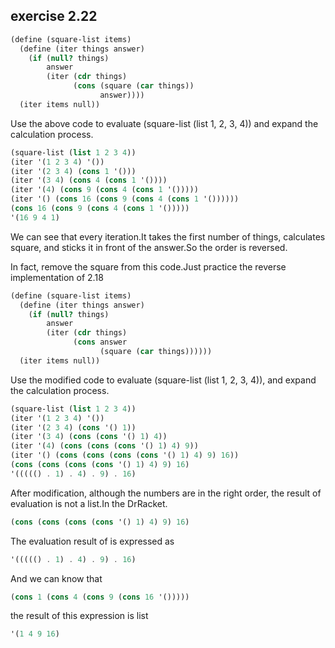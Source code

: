 ## exercise 2.22

```Scheme
(define (square-list items)
  (define (iter things answer)
    (if (null? things)
        answer
        (iter (cdr things) 
              (cons (square (car things))
                    answer))))
  (iter items null))
```

Use the above code to evaluate (square-list (list 1, 2, 3, 4)) and expand the calculation process.
```Scheme
(square-list (list 1 2 3 4))
(iter '(1 2 3 4) '())
(iter '(2 3 4) (cons 1 '()))
(iter '(3 4) (cons 4 (cons 1 '())))
(iter '(4) (cons 9 (cons 4 (cons 1 '()))))
(iter '() (cons 16 (cons 9 (cons 4 (cons 1 '())))))
(cons 16 (cons 9 (cons 4 (cons 1 '()))))
'(16 9 4 1)
```

We can see that every iteration.It takes the first number of things, calculates square, and sticks it in front of the answer.So the order is reversed.

In fact, remove the square from this code.Just practice the reverse implementation of 2.18

```Scheme
(define (square-list items)
  (define (iter things answer)
    (if (null? things)
        answer
        (iter (cdr things) 
              (cons answer 
                    (square (car things))))))
  (iter items null))
```
  
Use the modified code to evaluate (square-list (list 1, 2, 3, 4)), and expand the calculation process.
```Scheme
(square-list (list 1 2 3 4))
(iter '(1 2 3 4) '())
(iter '(2 3 4) (cons '() 1))
(iter '(3 4) (cons (cons '() 1) 4))
(iter '(4) (cons (cons (cons '() 1) 4) 9))
(iter '() (cons (cons (cons (cons '() 1) 4) 9) 16))
(cons (cons (cons (cons '() 1) 4) 9) 16)
'((((() . 1) . 4) . 9) . 16)
```

After modification, although the numbers are in the right order, the result of evaluation is not a list.In the DrRacket.
```Scheme
(cons (cons (cons (cons '() 1) 4) 9) 16)
```

The evaluation result of is expressed as
```Scheme
'((((() . 1) . 4) . 9) . 16)
```

And we can know that 
```Scheme
(cons 1 (cons 4 (cons 9 (cons 16 '()))))
```

the result of this expression is list
```Scheme
'(1 4 9 16)
```
